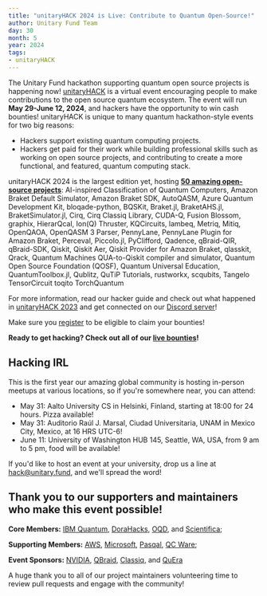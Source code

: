 ```yaml
---
title: "unitaryHACK 2024 is Live: Contribute to Quantum Open-Source!"
author: Unitary Fund Team
day: 30
month: 5
year: 2024
tags:
- unitaryHACK
---
```


The Unitary Fund hackathon supporting quantum open source projects is happening now! [unitaryHACK](https://unitaryhack.dev/) is a virtual event encouraging people to make contributions to the open source quantum ecosystem. The event will run **May 29-June 12, 2024**, and hackers have the opportunity to win cash bounties! unitaryHACK is unique to many quantum hackathon-style events for two big reasons:

- Hackers support existing quantum computing projects. 
- Hackers get paid for their work while building professional skills such as working on open source projects, and contributing to create a more functional, and featured, quantum computing stack.

unitaryHACK 2024 is the largest edition yet, hosting [**50 amazing open-source projects**](https://unitaryhack.dev/projects/): AI-inspired Classification of Quantum Computers, Amazon Braket Default Simulator, Amazon Braket SDK, AutoQASM, Azure Quantum Development Kit, bloqade-python, BQSKit, Braket.jl, BraketAHS.jl, BraketSimulator.jl, Cirq, Cirq Classiq Library, CUDA-Q, Fusion Blossom, graphix, HierarQcal, Ion(Q) Thruster, KQCircuits, lambeq, Metriq, Mitiq, OpenQAOA, OpenQASM 3 Parser, PennyLane, PennyLane Plugin for Amazon Braket, Perceval, Piccolo.jl, PyClifford, Qadence, qBraid-QIR, qBraid-SDK, Qiskit, Qiskit Aer, Qiskit Provider for Amazon Braket, qlasskit, Qrack, Quantum Machines QUA-to-Qiskit compiler and simulator, Quantum Open Source Foundation (QOSF), Quantum Universal Education, QuantumToolbox.jl, Qublitz, QuTiP Tutorials, rustworkx, scqubits, Tangelo
TensorCircuit
toqito
TorchQuantum

For more information, read our hacker guide and check out what happened in [unitaryHACK 2023](https://unitary.fund/posts/unitaryhack_wrap/) and get connected on our [Discord server](http://discord.unitary.fund)!

Make sure you [register](https://unitaryhack.dev/register/) to be eligible to claim your bounties!

**Ready to get hacking? Check out all of our [live bounties](https://unitaryhack.dev/bounties/)!**

## Hacking IRL
This is the first year our amazing global community is hosting in-person meetups at various locations, so if you're somewhere near, you can attend:

- May 31: Aalto University CS in Helsinki, Finland, starting at 18:00 for 24 hours. Pizza available!
- May 31: Auditorio Raúl J. Marsal, Ciudad Universitaria, UNAM in Mexico City, Mexico, at 16 HRS UTC-6!
- June 11: University of Washington HUB 145, Seattle, WA, USA, from 9 am to 5 pm, food will be available! 

If you'd like to host an event at your university, drop us a line at hack@unitary.fund, and we'll spread the word! 
## Thank you to our supporters and maintainers who make this event possible!  

**Core Members:** [IBM Quantum](https://www.ibm.com/quantum), [DoraHacks](https://dorahacks.io/), [OQD](https://openquantumdesign.org/), and [Scientifica](https://www.scientifica.vc/); 

**Supporting Members:** [AWS](https://aws.amazon.com/braket/), [Microsoft](https://www.microsoft.com/), [Pasqal](https://www.pasqal.com/), [QC Ware](https://www.qcware.com/);

**Event Sponsors:** [NVIDIA](https://www.nvidia.com/en-us/), [QBraid](https://www.qbraid.com/), [Classiq](https://www.classiq.io/), and [QuEra](https://www.quera.com/)

 A huge thank you to all of our project maintainers volunteering time to review pull requests and engage with the community!

